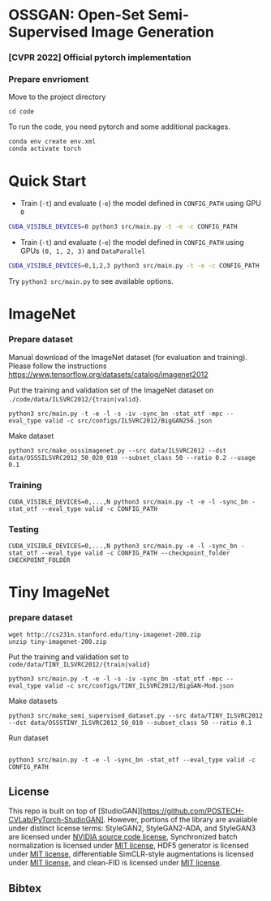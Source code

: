 # OSSGAN: Open-Set Semi-Supervised Image Generation
### [CVPR 2022] Official pytorch implementation

### Prepare envrioment

Move to the project directory
```
cd code
```

To run the code, you need pytorch and some additional packages.
```
conda env create env.xml
conda activate torch
```




# Quick Start

* Train (``-t``) and evaluate (``-e``) the model defined in ``CONFIG_PATH`` using GPU ``0``
```bash
CUDA_VISIBLE_DEVICES=0 python3 src/main.py -t -e -c CONFIG_PATH
```

* Train (``-t``) and evaluate (``-e``) the model defined in ``CONFIG_PATH`` using GPUs ``(0, 1, 2, 3)`` and ``DataParallel``
```bash
CUDA_VISIBLE_DEVICES=0,1,2,3 python3 src/main.py -t -e -c CONFIG_PATH
```

Try ``python3 src/main.py`` to see available options.


# ImageNet

### Prepare dataset
Manual download of the ImageNet dataset (for evaluation and training). 
Please follow the instructions https://www.tensorflow.org/datasets/catalog/imagenet2012

Put the training and validation set of the ImageNet dataset on `./code/data/ILSVRC2012/{train|valid}`.

```
python3 src/main.py -t -e -l -s -iv -sync_bn -stat_otf -mpc --eval_type valid -c src/configs/ILSVRC2012/BigGAN256.json
```


Make dataset

```
python3 src/make_osssimagenet.py --src data/ILSVRC2012 --dst data/OSSSILSVRC2012_50_020_010 --subset_class 50 --ratio 0.2 --usage 0.1
```

### Training

```
CUDA_VISIBLE_DEVICES=0,...,N python3 src/main.py -t -e -l -sync_bn -stat_otf --eval_type valid -c CONFIG_PATH
```

### Testing

```
CUDA_VISIBLE_DEVICES=0,...,N python3 src/main.py -e -l -sync_bn -stat_otf --eval_type valid -c CONFIG_PATH --checkpoint_folder CHECKPOINT_FOLDER
```

# Tiny ImageNet

### prepare dataset
```
wget http://cs231n.stanford.edu/tiny-imagenet-200.zip 
unzip tiny-imagenet-200.zip
```

Put the training and validation set to `code/data/TINY_ILSVRC2012/{train|valid}`

```
python3 src/main.py -t -e -l -s -iv -sync_bn -stat_otf -mpc --eval_type valid -c src/configs/TINY_ILSVRC2012/BigGAN-Mod.json
```

Make datasets

```
python3 src/make_semi_supervised_dataset.py --src data/TINY_ILSVRC2012 --dst data/OSSSTINY_ILSVRC2012_50_010 --subset_class 50 --ratio 0.1 
```


Run dataset

```

python3 src/main.py -t -e -l -sync_bn -stat_otf --eval_type valid -c CONFIG_PATH
```


## License
This repo is built on top of [StudioGAN][https://github.com/POSTECH-CVLab/PyTorch-StudioGAN]. 
However, portions of the library are avaiiable under distinct license terms: StyleGAN2, StyleGAN2-ADA, and StyleGAN3 are licensed under [NVIDIA source code license](https://github.com/POSTECH-CVLab/PyTorch-StudioGAN/blob/master/LICENSE-NVIDIA), Synchronized batch normalization is licensed under [MIT license](https://github.com/POSTECH-CVLab/PyTorch-StudioGAN/blob/master/src/sync_batchnorm/LICENSE), HDF5 generator is licensed under [MIT license](https://github.com/POSTECH-CVLab/PyTorch-StudioGAN/blob/master/src/utils/hdf5.py), differentiable SimCLR-style augmentations is licensed under [MIT license](https://github.com/POSTECH-CVLab/PyTorch-StudioGAN/blob/master/src/utils/simclr_aug.py), and clean-FID is licensed under [MIT license](https://github.com/POSTECH-CVLab/PyTorch-StudioGAN/blob/master/src/utils/resize.py).

## Bibtex
```

```
